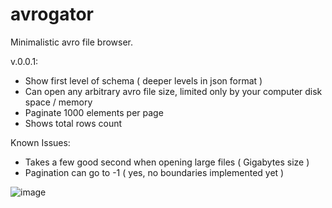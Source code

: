 # avrogator

Minimalistic avro file browser. 

v.0.0.1: 
* Show first level of schema ( deeper levels in json format )
* Can open any arbitrary avro file size, limited only by your computer disk space / memory
* Paginate 1000 elements per page
* Shows total rows count

Known Issues:
* Takes a few good second when opening large files ( Gigabytes size )
* Pagination can go to -1 ( yes, no boundaries implemented yet )

![image](https://github.com/user-attachments/assets/3301f2b4-81ab-4e62-b932-3376a4a7aa56)

